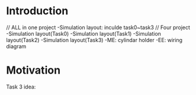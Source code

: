 # Introduction
// ALL in one project
-Simulation layout: inculde task0~task3
// Four project
-Simulation layout(Task0)
-Simulation layout(Task1) 
-Simulation layout(Task2) 
-Simulation layout(Task3) 
-ME: cylindar holder
-EE: wiring diagram

# Motivation
Task 3 idea:
